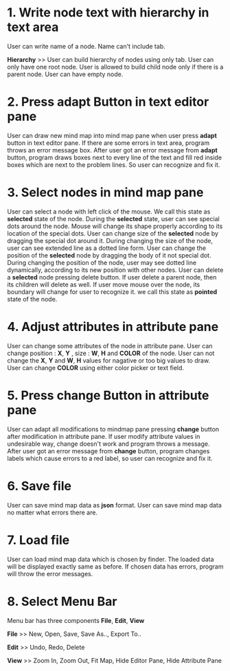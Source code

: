 # 1. Write node text with hierarchy in text area #
User can write name of a node. 
Name can't include tab.

__Hierarchy__ >> 
User can build hierarchy of nodes using only tab.
User can only have one root node.
User is allowed to build child node only if there is a parent node.
User can have empty node.

# 2. Press adapt Button in text editor pane #
User can draw new mind map into mind map pane when user press __adapt__ button in text editor pane.
If there are some errors in text area, program throws an error message box.
After user got an error message from __adapt__ button, program draws boxes next to every line of the text and fill red inside boxes which are next to the problem lines. So user can recognize and fix it.

# 3. Select nodes in mind map pane #
User can select a node with left click of the mouse. We call this state as __selected__ state of the node.
During the __selected__ state, user can see special dots around the node.
Mouse will change its shape properly according to its location of the special dots.
User can change size of the __selected__ node by dragging the special dot around it.
During changing the size of the node, user can see extended line as a dotted line form.
User can change the position of the __selected__ node by dragging the body of it not special dot.
During changing the position of the node, user may see dotted line dynamically, according to its new position with other nodes.
User can delete a __selected__ node pressing delete button. 
If user delete a parent node, then its children will delete as well.
If user move mouse over the node, its boundary will change for user to recognize it. we call this state as __pointed__ state of the node.

# 4. Adjust attributes in attribute pane #
User can change some attributes of the node in attribute pane.
User can change position : __X__, __Y__ , size : __W__, __H__ and __COLOR__ of the node.
User can not change the __X__, __Y__ and __W__, __H__ values for nagative or too big values to draw.
User can change __COLOR__ using either color picker or text field.

# 5. Press change Button in attribute pane #
User can adapt all modifications to mindmap pane pressing __change__ button after modification in attribute pane.
If user modify attribute values in undesirable way, change doesn't work and program throws a message. 
After user got an error message from __change__ button, program changes labels which cause errors to a red label, so user can recognize and fix it.
 
# 6. Save file #
User can save mind map data as __json__ format.
User can save mind map data no matter what errors there are.

# 7. Load file #
User can load mind map data which is chosen by finder.
The loaded data will be displayed exactly same as before.
If chosen data has errors, program will throw the error messages.

# 8. Select Menu Bar #
Menu bar has three components __File__, __Edit__, __View__

__File__ >> New, Open, Save, Save As.., Export To..

__Edit__ >> Undo, Redo, Delete

__View__ >> Zoom In, Zoom Out, Fit Map, Hide Editor Pane, Hide Attribute Pane





